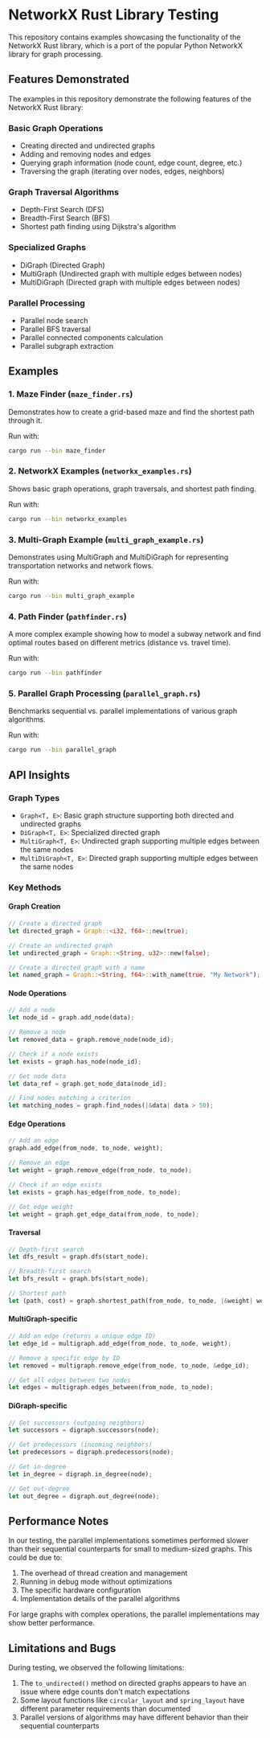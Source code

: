 # NetworkX Rust Library Testing

This repository contains examples showcasing the functionality of the NetworkX Rust library, which is a port of the popular Python NetworkX library for graph processing.

## Features Demonstrated

The examples in this repository demonstrate the following features of the NetworkX Rust library:

### Basic Graph Operations
- Creating directed and undirected graphs
- Adding and removing nodes and edges
- Querying graph information (node count, edge count, degree, etc.)
- Traversing the graph (iterating over nodes, edges, neighbors)

### Graph Traversal Algorithms
- Depth-First Search (DFS)
- Breadth-First Search (BFS)
- Shortest path finding using Dijkstra's algorithm

### Specialized Graphs
- DiGraph (Directed Graph)
- MultiGraph (Undirected graph with multiple edges between nodes)
- MultiDiGraph (Directed graph with multiple edges between nodes)

### Parallel Processing
- Parallel node search
- Parallel BFS traversal
- Parallel connected components calculation
- Parallel subgraph extraction

## Examples

### 1. Maze Finder (`maze_finder.rs`)
Demonstrates how to create a grid-based maze and find the shortest path through it.

Run with:
```bash
cargo run --bin maze_finder
```

### 2. NetworkX Examples (`networkx_examples.rs`)
Shows basic graph operations, graph traversals, and shortest path finding.

Run with:
```bash
cargo run --bin networkx_examples
```

### 3. Multi-Graph Example (`multi_graph_example.rs`)
Demonstrates using MultiGraph and MultiDiGraph for representing transportation networks and network flows.

Run with:
```bash
cargo run --bin multi_graph_example
```

### 4. Path Finder (`pathfinder.rs`)
A more complex example showing how to model a subway network and find optimal routes based on different metrics (distance vs. travel time).

Run with:
```bash
cargo run --bin pathfinder
```

### 5. Parallel Graph Processing (`parallel_graph.rs`)
Benchmarks sequential vs. parallel implementations of various graph algorithms.

Run with:
```bash
cargo run --bin parallel_graph
```

## API Insights

### Graph Types
- `Graph<T, E>`: Basic graph structure supporting both directed and undirected graphs
- `DiGraph<T, E>`: Specialized directed graph
- `MultiGraph<T, E>`: Undirected graph supporting multiple edges between the same nodes
- `MultiDiGraph<T, E>`: Directed graph supporting multiple edges between the same nodes

### Key Methods

#### Graph Creation
```rust
// Create a directed graph
let directed_graph = Graph::<i32, f64>::new(true);

// Create an undirected graph
let undirected_graph = Graph::<String, u32>::new(false);

// Create a directed graph with a name
let named_graph = Graph::<String, f64>::with_name(true, "My Network");
```

#### Node Operations
```rust
// Add a node
let node_id = graph.add_node(data);

// Remove a node
let removed_data = graph.remove_node(node_id);

// Check if a node exists
let exists = graph.has_node(node_id);

// Get node data
let data_ref = graph.get_node_data(node_id);

// Find nodes matching a criterion
let matching_nodes = graph.find_nodes(|&data| data > 50);
```

#### Edge Operations
```rust
// Add an edge
graph.add_edge(from_node, to_node, weight);

// Remove an edge
let weight = graph.remove_edge(from_node, to_node);

// Check if an edge exists
let exists = graph.has_edge(from_node, to_node);

// Get edge weight
let weight = graph.get_edge_data(from_node, to_node);
```

#### Traversal
```rust
// Depth-first search
let dfs_result = graph.dfs(start_node);

// Breadth-first search
let bfs_result = graph.bfs(start_node);

// Shortest path
let (path, cost) = graph.shortest_path(from_node, to_node, |&weight| weight as f64);
```

#### MultiGraph-specific
```rust
// Add an edge (returns a unique edge ID)
let edge_id = multigraph.add_edge(from_node, to_node, weight);

// Remove a specific edge by ID
let removed = multigraph.remove_edge(from_node, to_node, &edge_id);

// Get all edges between two nodes
let edges = multigraph.edges_between(from_node, to_node);
```

#### DiGraph-specific
```rust
// Get successors (outgoing neighbors)
let successors = digraph.successors(node);

// Get predecessors (incoming neighbors)
let predecessors = digraph.predecessors(node);

// Get in-degree
let in_degree = digraph.in_degree(node);

// Get out-degree
let out_degree = digraph.out_degree(node);
```

## Performance Notes

In our testing, the parallel implementations sometimes performed slower than their sequential counterparts for small to medium-sized graphs. This could be due to:

1. The overhead of thread creation and management
2. Running in debug mode without optimizations
3. The specific hardware configuration
4. Implementation details of the parallel algorithms

For large graphs with complex operations, the parallel implementations may show better performance.

## Limitations and Bugs

During testing, we observed the following limitations:

1. The `to_undirected()` method on directed graphs appears to have an issue where edge counts don't match expectations
2. Some layout functions like `circular_layout` and `spring_layout` have different parameter requirements than documented
3. Parallel versions of algorithms may have different behavior than their sequential counterparts 
